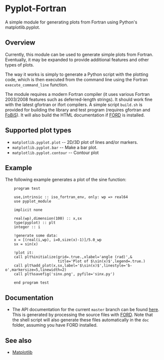 Pyplot-Fortran
=============================

A simple module for generating plots from Fortran using Python's matplotlib.pyplot.

Overview
---------------

Currently, this module can be used to generate simple plots from Fortran.  Eventually, it may be expanded to provide additional features and other types of plots.

The way it works is simply to generate a Python script with the plotting code, which
is then executed from the command line using the Fortran ```execute_command_line``` function.

The module requires a modern Fortran compiler (it uses various Fortran 2003/2008 features such as deferred-length strings). It should work fine with the latest gfortran or ifort compilers.  A simple script ```build.sh``` is provided for building the library and test program (requires gfortran and [FoBiS](https://github.com/szaghi/FoBiS)).  It will also build the HTML documentation if [FORD](https://github.com/cmacmackin/ford) is installed.

Supported plot types
---------------

* ```matplotlib.pyplot.plot``` -- 2D/3D plot of lines and/or markers.
* ```matplotlib.pyplot.bar``` -- Make a bar plot.
* ```matplotlib.pyplot.contour``` -- Contour plot

Example
---------------

The following example generates a plot of the sine function:

```Fortran
    program test

    use,intrinsic :: iso_fortran_env, only: wp => real64
    use pyplot_module

    implicit none

    real(wp),dimension(100) :: x,sx
    type(pyplot) :: plt
    integer :: i

    !generate some data:
    x = [(real(i,wp), i=0,size(x)-1)]/5.0_wp
    sx = sin(x)

    !plot it:
    call plt%initialize(grid=.true.,xlabel='angle (rad)',&
                        title='Plot of $\sin(x)$',legend=.true.)
    call plt%add_plot(x,sx,label='$\sin(x)$',linestyle='b-o',markersize=5,linewidth=2)
    call plt%savefig('sinx.png', pyfile='sinx.py')

    end program test

```

Documentation
---------------

 * The API documentation for the current ```master``` branch can be found [here](http://jacobwilliams.github.io/pyplot-fortran/).  This is generated by processing the source files with [FORD](https://github.com/cmacmackin/ford).  Note that the shell script will also generate these files automatically in the ```doc``` folder, assuming you have FORD installed.

See also
---------------
 * [Matplotlib](http://matplotlib.org)
